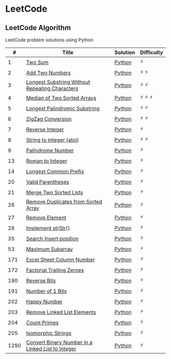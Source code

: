 # LeetCode

## LeetCode Algorithm

LeetCode problem solutions using Python

| #    | Title                                                                                                                                 | Solution                                                           | Difficulty        |
|------|---------------------------------------------------------------------------------------------------------------------------------------|--------------------------------------------------------------------|-------------------|
| 1    | [Two Sum](https://leetcode.com/problems/two-sum/)                                                                                     | [Python](./Algorithms/two_sum.py)                                  | :zap:             |
| 2    | [Add Two Numbers](https://leetcode.com/problems/add-two-numbers/)                                                                     | [Python](./Algorithms/add_two_numbers.py)                          | :zap: :zap:       |
| 3    | [Longest Substring Without Repeating Characters](https://leetcode.com/problems/longest-substring-without-repeating-characters/)       | [Python](./Algorithms/longest_substring_without_repeating_char.py) | :zap: :zap:       |
| 4    | [Median of Two Sorted Arrays](https://leetcode.com/problems/median-of-two-sorted-arrays/)                                             | [Python](./Algorithms/median_of_two_array.py)                      | :zap: :zap: :zap: |
| 5    | [Longest Palindromic Substring](https://leetcode.com/problems/longest-palindromic-substring/)                                         | [Python](./Algorithms/longest_palindrome_substring.py)             | :zap: :zap:       |
| 6    | [ZigZag Conversion](https://leetcode.com/problems/zigzag-conversion/)                                                                 | [Python](./Algorithms/zigzag_conversion.py)                        | :zap: :zap:       |
| 7    | [Reverse Integer](https://leetcode.com/problems/reverse-integer/)                                                                     | [Python](./Algorithms/reverse_integer.py)                          | :zap:             |
| 8    | [String to Integer (atoi)](https://leetcode.com/problems/string-to-integer-atoi/)                                                     | [Python](./Algorithms/string_to_integer.py)                        | :zap: :zap:       |
| 9    | [Palindrome Number](https://leetcode.com/problems/palindrome-number/)                                                                 | [Python](./Algorithms/palindrome_number.py)                        | :zap:             |
| 13   | [Roman to Integer](https://leetcode.com/problems/roman-to-integer/)                                                                   | [Python](./Algorithms/roman_to_integer.py)                         | :zap:             |
| 14   | [Longest Common Prefix](https://leetcode.com/problems/longest-common-prefix/)                                                         | [Python](./Algorithms/longest_common_prefix.py)                    | :zap:             |
| 20   | [Valid Parentheses](https://leetcode.com/problems/valid-parentheses/)                                                                 | [Python](./Algorithms/valid_parentheses.py)                        | :zap:             |
| 21   | [Merge Two Sorted Lists](https://leetcode.com/problems/merge-two-sorted-lists/)                                                       | [Python](./Algorithms/merge_sorted_linked_list.py)                 | :zap:             |
| 26   | [Remove Duplicates from Sorted Array](https://leetcode.com/problems/remove-duplicates-from-sorted-array/)                             | [Python](./Algorithms/remove_duplicate_from_sorted_array.py)       | :zap:             |
| 27   | [Remove Element](https://leetcode.com/problems/remove-element/)                                                                       | [Python](./Algorithms/remove_element.py)                           | :zap:             |
| 28   | [Implement strStr()](https://leetcode.com/problems/implement-strstr)                                                                  | [Python](./Algorithms/implement_str_.py)                           | :zap:             |
| 35   | [Search Insert position](https://leetcode.com/problems/search-insert-position/)                                                       | [Python](./Algorithms/search_insert_position.py)                   | :zap:             |
| 53   | [Maximum Subarray](https://leetcode.com/problems/maximum-subarray/)                                                                   | [Python](./Algorithms/maximum_subarray.py)                         | :zap:             |
| 171  | [Excel Sheet Column Number](https://leetcode.com/problems/excel-sheet-column-number/)                                                 | [Python](./Algorithms//excel_sheet_column_number.py)               | :zap:             |
| 172  | [Factorial Trailing Zeroes](https://leetcode.com/problems/factorial-trailing-zeroes/)                                                 | [Python](./Algorithms//factorial_trailing_zeroes.py)               | :zap:             |
| 190  | [Reverse Bits](https://leetcode.com/problems/reverse-bits/)                                                                           | [Python](./Algorithms//reverse_bits.py)                            | :zap:             |
| 191  | [Number of 1 Bits](https://leetcode.com/problems/number-of-1-bits/)                                                                   | [Python](./Algorithms//number_of_1_bits.py)                        | :zap:             |
| 202  | [Happy Number](https://leetcode.com/problems/happy-number/)                                                                           | [Python](./Algorithms//happy_number.py)                            | :zap:             |
| 203  | [Remove Linked List Elements](https://leetcode.com/problems/remove-linked-list-elements/)                                             | [Python](./Algorithms//remove_linked_list_elements.py)             | :zap:             |
| 204  | [Count Primes](https://leetcode.com/problems/count-primes/)                                                                           | [Python](./Algorithms//count_primes.py)                            | :zap:             |
| 205  | [Isomorphic Strings](https://leetcode.com/problems/isomorphic-strings/)                                                               | [Python](./Algorithms//isomorphic_strings.py)                      | :zap:             |
| 1290 | [Convert Binary Number in a Linked List to Integer](https://leetcode.com/problems/convert-binary-number-in-a-linked-list-to-integer/) | [Python](./Algorithms/binary_linked_list_to_integer.py)            | :zap:             |
